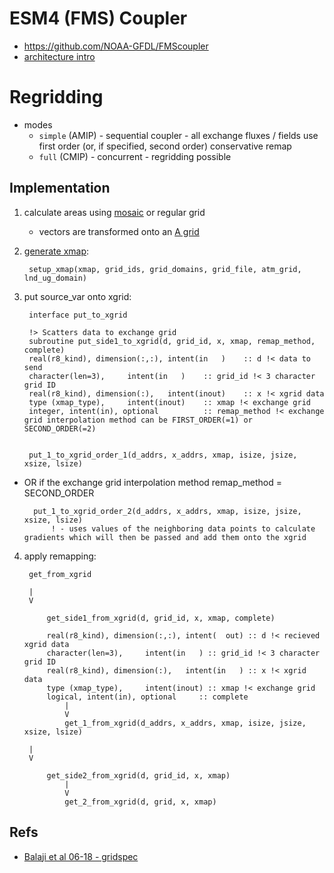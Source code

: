 # **ESM4 (FMS) Coupler**

-  https://github.com/NOAA-GFDL/FMScoupler
- [architecture intro](https://extranet.gfdl.noaa.gov/~vb/talks/coupler.pdf)

# Regridding
- modes
    - `simple` (AMIP) - sequential coupler - all exchange fluxes / fields use first order (or, if specified, second order) conservative remap
    - `full` (CMIP) - concurrent - regridding possible

## Implementation

1. calculate areas using [mosaic](https://data1.gfdl.noaa.gov/~arl/pubrel/r/mom4p1/src/mom4p1/doc/mosaic_tool.html) or regular grid
    - vectors are transformed onto an [A grid](http://indico.ictp.it/event/a12235/material/0/2.pdf)

2. [generate xmap](https://github.com/NOAA-GFDL/FMS/blob/main/exchange/xgrid.F90#L1512):

        setup_xmap(xmap, grid_ids, grid_domains, grid_file, atm_grid, lnd_ug_domain)

3. put source_var onto xgrid:

        interface put_to_xgrid

        !> Scatters data to exchange grid
        subroutine put_side1_to_xgrid(d, grid_id, x, xmap, remap_method, complete)
        real(r8_kind), dimension(:,:), intent(in   )    :: d !< data to send
        character(len=3),     intent(in   )    :: grid_id !< 3 character grid ID
        real(r8_kind), dimension(:),   intent(inout)    :: x !< xgrid data
        type (xmap_type),     intent(inout)    :: xmap !< exchange grid
        integer, intent(in), optional          :: remap_method !< exchange grid interpolation method can be FIRST_ORDER(=1) or SECOND_ORDER(=2) 


        put_1_to_xgrid_order_1(d_addrs, x_addrs, xmap, isize, jsize, xsize, lsize)

- OR if the exchange grid interpolation method remap_method = SECOND_ORDER

        put_1_to_xgrid_order_2(d_addrs, x_addrs, xmap, isize, jsize, xsize, lsize)
            ! - uses values of the neighboring data points to calculate gradients which will then be passed and add them onto the xgrid

4. apply remapping:
        
        get_from_xgrid
        
        |
        V

            get_side1_from_xgrid(d, grid_id, x, xmap, complete)

            real(r8_kind), dimension(:,:), intent(  out) :: d !< recieved xgrid data
            character(len=3),     intent(in   ) :: grid_id !< 3 character grid ID
            real(r8_kind), dimension(:),   intent(in   ) :: x !< xgrid data
            type (xmap_type),     intent(inout) :: xmap !< exchange grid
            logical, intent(in), optional     :: complete
                |
                V
                get_1_from_xgrid(d_addrs, x_addrs, xmap, isize, jsize, xsize, lsize)

        |
        V

            get_side2_from_xgrid(d, grid_id, x, xmap)
                |
                V
                get_2_from_xgrid(d, grid, x, xmap)


## Refs
- [Balaji et al 06-18 - gridspec](https://arxiv.org/pdf/1911.08638.pdf)



